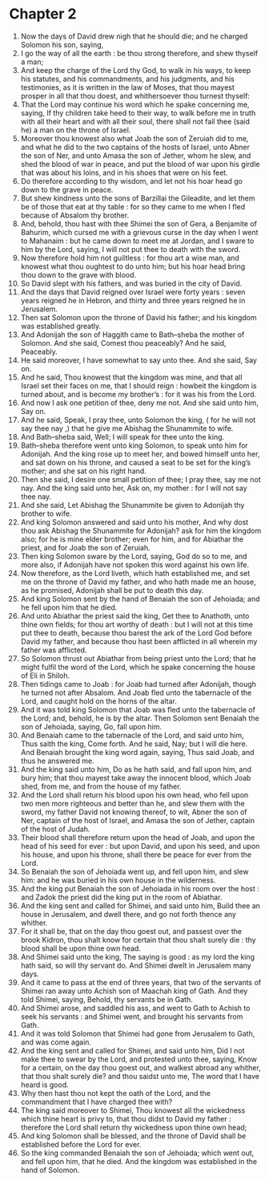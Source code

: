 # Chapter 2

1. Now the days of David drew nigh that he should die; and he charged Solomon his son, saying,
2. I go the way of all the earth : be thou strong therefore, and shew thyself a man;
3. And keep the charge of the Lord thy God, to walk in his ways, to keep his statutes, and his commandments, and his judgments, and his testimonies, as it is written in the law of Moses, that thou mayest prosper in all that thou doest, and whithersoever thou turnest thyself:
4. That the Lord may continue his word which he spake concerning me, saying, If thy children take heed to their way, to walk before me in truth with all their heart and with all their soul, there shall not fail thee (said he) a man on the throne of Israel.
5. Moreover thou knowest also what Joab the son of Zeruiah did to me, and what he did to the two captains of the hosts of Israel, unto Abner the son of Ner, and unto Amasa the son of Jether, whom he slew, and shed the blood of war in peace, and put the blood of war upon his girdle that was about his loins, and in his shoes that were on his feet.
6. Do therefore according to thy wisdom, and let not his hoar head go down to the grave in peace.
7. But shew kindness unto the sons of Barzillai the Gileadite, and let them be of those that eat at thy table : for so they came to me when I fled because of Absalom thy brother.
8. And, behold, thou hast with thee Shimei the son of Gera, a Benjamite of Bahurim, which cursed me with a grievous curse in the day when I went to Mahanaim : but he came down to meet me at Jordan, and I sware to him by the Lord, saying, I will not put thee to death with the sword.
9. Now therefore hold him not guiltless : for thou art a wise man, and knowest what thou oughtest to do unto him; but his hoar head bring thou down to the grave with blood.
10. So David slept with his fathers, and was buried in the city of David.
11. And the days that David reigned over Israel were forty years : seven years reigned he in Hebron, and thirty and three years reigned he in Jerusalem.
12. Then sat Solomon upon the throne of David his father; and his kingdom was established greatly.
13. And Adonijah the son of Haggith came to Bath–sheba the mother of Solomon. And she said, Comest thou peaceably? And he said, Peaceably.
14. He said moreover, I have somewhat to say unto thee. And she said, Say on.
15. And he said, Thou knowest that the kingdom was mine, and that all Israel set their faces on me, that I should reign : howbeit the kingdom is turned about, and is become my brother’s : for it was his from the Lord.
16. And now I ask one petition of thee, deny me not. And she said unto him, Say on.
17. And he said, Speak, I pray thee, unto Solomon the king, ( for he will not say thee nay ,) that he give me Abishag the Shunammite to wife.
18. And Bath–sheba said, Well; I will speak for thee unto the king.
19. Bath–sheba therefore went unto king Solomon, to speak unto him for Adonijah. And the king rose up to meet her, and bowed himself unto her, and sat down on his throne, and caused a seat to be set for the king’s mother; and she sat on his right hand.
20. Then she said, I desire one small petition of thee; I pray thee, say me not nay. And the king said unto her, Ask on, my mother : for I will not say thee nay.
21. And she said, Let Abishag the Shunammite be given to Adonijah thy brother to wife.
22. And king Solomon answered and said unto his mother, And why dost thou ask Abishag the Shunammite for Adonijah? ask for him the kingdom also; for he is mine elder brother; even for him, and for Abiathar the priest, and for Joab the son of Zeruiah.
23. Then king Solomon sware by the Lord, saying, God do so to me, and more also, if Adonijah have not spoken this word against his own life.
24. Now therefore, as the Lord liveth, which hath established me, and set me on the throne of David my father, and who hath made me an house, as he promised, Adonijah shall be put to death this day.
25. And king Solomon sent by the hand of Benaiah the son of Jehoiada; and he fell upon him that he died.
26. And unto Abiathar the priest said the king, Get thee to Anathoth, unto thine own fields; for thou art worthy of death : but I will not at this time put thee to death, because thou barest the ark of the Lord God before David my father, and because thou hast been afflicted in all wherein my father was afflicted.
27. So Solomon thrust out Abiathar from being priest unto the Lord; that he might fulfil the word of the Lord, which he spake concerning the house of Eli in Shiloh.
28. Then tidings came to Joab : for Joab had turned after Adonijah, though he turned not after Absalom. And Joab fled unto the tabernacle of the Lord, and caught hold on the horns of the altar.
29. And it was told king Solomon that Joab was fled unto the tabernacle of the Lord; and, behold, he is by the altar. Then Solomon sent Benaiah the son of Jehoiada, saying, Go, fall upon him.
30. And Benaiah came to the tabernacle of the Lord, and said unto him, Thus saith the king, Come forth. And he said, Nay; but I will die here. And Benaiah brought the king word again, saying, Thus said Joab, and thus he answered me.
31. And the king said unto him, Do as he hath said, and fall upon him, and bury him; that thou mayest take away the innocent blood, which Joab shed, from me, and from the house of my father.
32. And the Lord shall return his blood upon his own head, who fell upon two men more righteous and better than he, and slew them with the sword, my father David not knowing thereof, to wit, Abner the son of Ner, captain of the host of Israel, and Amasa the son of Jether, captain of the host of Judah.
33. Their blood shall therefore return upon the head of Joab, and upon the head of his seed for ever : but upon David, and upon his seed, and upon his house, and upon his throne, shall there be peace for ever from the Lord.
34. So Benaiah the son of Jehoiada went up, and fell upon him, and slew him: and he was buried in his own house in the wilderness.
35. And the king put Benaiah the son of Jehoiada in his room over the host : and Zadok the priest did the king put in the room of Abiathar.
36. And the king sent and called for Shimei, and said unto him, Build thee an house in Jerusalem, and dwell there, and go not forth thence any whither.
37. For it shall be, that on the day thou goest out, and passest over the brook Kidron, thou shalt know for certain that thou shalt surely die : thy blood shall be upon thine own head.
38. And Shimei said unto the king, The saying is good : as my lord the king hath said, so will thy servant do. And Shimei dwelt in Jerusalem many days.
39. And it came to pass at the end of three years, that two of the servants of Shimei ran away unto Achish son of Maachah king of Gath. And they told Shimei, saying, Behold, thy servants be in Gath.
40. And Shimei arose, and saddled his ass, and went to Gath to Achish to seek his servants : and Shimei went, and brought his servants from Gath.
41. And it was told Solomon that Shimei had gone from Jerusalem to Gath, and was come again.
42. And the king sent and called for Shimei, and said unto him, Did I not make thee to swear by the Lord, and protested unto thee, saying, Know for a certain, on the day thou goest out, and walkest abroad any whither, that thou shalt surely die? and thou saidst unto me, The word that I have heard is good.
43. Why then hast thou not kept the oath of the Lord, and the commandment that I have charged thee with?
44. The king said moreover to Shimei, Thou knowest all the wickedness which thine heart is privy to, that thou didst to David my father : therefore the Lord shall return thy wickedness upon thine own head;
45. And king Solomon shall be blessed, and the throne of David shall be established before the Lord for ever.
46. So the king commanded Benaiah the son of Jehoiada; which went out, and fell upon him, that he died. And the kingdom was established in the hand of Solomon.

